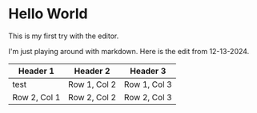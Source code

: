 # Hello World
This is my first try with the editor.

I'm just playing around with markdown.
Here is the edit from 12-13-2024.

| Header 1 | Header 2 | Header 3 |
|-|-|-|
| test | Row 1, Col 2 | Row 1, Col 3 |
| Row 2, Col 1 | Row 2, Col 2 | Row 2, Col 3 |




